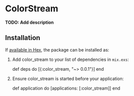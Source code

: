 # ColorStream

**TODO: Add description**

## Installation

If [available in Hex](https://hex.pm/docs/publish), the package can be installed as:

  1. Add color_stream to your list of dependencies in `mix.exs`:

        def deps do
          [{:color_stream, "~> 0.0.1"}]
        end

  2. Ensure color_stream is started before your application:

        def application do
          [applications: [:color_stream]]
        end
